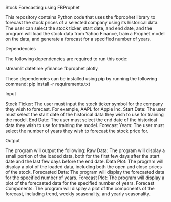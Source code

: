 Stock Forecasting using FBProphet

This repository contains Python code that uses the fbprophet library to forecast the stock prices of a selected company using its historical data. 
The user can select the stock ticker, start date, and end date, and the program will load the stock data from Yahoo Finance, train a Prophet model 
on the data, and generate a forecast for a specified number of years.

Dependencies

The following dependencies are required to run this code:

streamlit
datetime
yfinance
fbprophet
plotly

These dependencies can be installed using pip by running the following command:
pip install -r requirements.txt

Input

Stock Ticker: The user must input the stock ticker symbol for the company they wish to forecast. For example, AAPL for Apple Inc.
Start Date: The user must select the start date of the historical data they wish to use for training the model.
End Date: The user must select the end date of the historical data they wish to use for training the model.
Forecast Years: The user must select the number of years they wish to forecast the stock price for.

Output

The program will output the following:
Raw Data: The program will display a small portion of the loaded data, both for the first few days after the start date and the last few days before the end date.
Data Plot: The program will display a plot of the loaded data, including both the open and close prices of the stock.
Forecasted Data: The program will display the forecasted data for the specified number of years.
Forecast Plot: The program will display a plot of the forecasted data for the specified number of years.
Forecast Components: The program will display a plot of the components of the forecast, including trend, weekly seasonality, and yearly seasonality.
